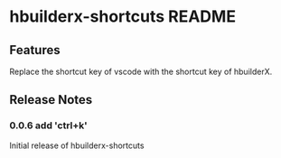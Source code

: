 # hbuilderx-shortcuts README

## Features

Replace the shortcut key of vscode with the shortcut key of hbuilderX.

## Release Notes

### 0.0.6 add 'ctrl+k'

Initial release of hbuilderx-shortcuts

